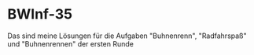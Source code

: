 # BWInf-35
Das sind meine Lösungen für die Aufgaben "Buhnenrenn", "Radfahrspaß" und "Buhnenrennen" der ersten Runde
